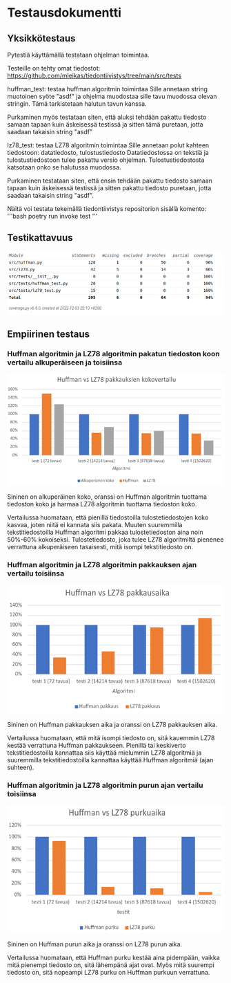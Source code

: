# Testausdokumentti
## Yksikkötestaus
Pytestiä käyttämällä testataan ohjelman toimintaa.

Testeille on tehty omat tiedostot: https://github.com/mleikas/tiedontiivistys/tree/main/src/tests


huffman_test: testaa huffman algoritmin toimintaa
Sille annetaan string muotoinen syöte "asdf" ja ohjelma muodostaa sille tavu muodossa olevan stringin.
Tämä tarkistetaan halutun tavun kanssa.

Purkaminen myös testataan siten, että aluksi tehdään pakattu tiedosto samaan tapaan kuin äskeisessä testissä ja sitten tämä puretaan, jotta saadaan takaisin string "asdf"

lz78_test: testaa LZ78 algoritmin toimintaa
Sille annetaan polut kahteen tiedostoon: datatiedosto, tulostustiedosto
Datatiedostossa on tekstiä ja tulostustiedostoon tulee pakattu versio ohjelman.
Tulostustiedostosta katsotaan onko se halutussa muodossa.

Purkaminen testataan siten, että ensin tehdään pakattu tiedosto samaan tapaan kuin äskeisessä testissä ja sitten pakattu tiedosto puretaan, jotta saadaan takaisin string "asdf".

Näitä voi testata tekemällä tiedontiivistys repositorion sisällä komento:
'''bash
poetry run invoke test
'''

## Testikattavuus
![Testikattavuuden kuva](https://github.com/mleikas/tiedontiivistys/blob/main/dokumentaatio/coverage_raportti.png)


## Empiirinen testaus
### Huffman algoritmin ja LZ78 algoritmin pakatun tiedoston koon vertailu alkuperäiseen ja toisiinsa
![Huffman vs LZ78 koko vertailu](https://github.com/mleikas/tiedontiivistys/blob/main/dokumentaatio/huffman_vs_lz78_koko.png)

Sininen on alkuperäinen koko, oranssi on Huffman algoritmin tuottama tiedoston koko ja harmaa LZ78 algoritmin tuottama tiedoston koko.

Vertailussa huomataan, että pienillä tiedostoilla tulostetiedostojen koko kasvaa, joten niitä ei kannata siis pakata.
Muuten suuremmilla tekstitiedostoilla Huffman algoritmi pakkaa tulostetiedoston aina noin 50%-60% kokoiseksi.
Tulostetiedosto, joka tulee LZ78 algoritmiltä pienenee verrattuna alkuperäiseen tasaisesti, mitä isompi tekstitiedosto on.

### Huffman algoritmin ja LZ78 algoritmin pakkauksen ajan vertailu toisiinsa
![Huffman vs LZ78 pakkausaika vertailu](https://github.com/mleikas/tiedontiivistys/blob/main/dokumentaatio/huffman_vs_lz78_pakkausaika.png)

Sininen on Huffman pakkauksen aika ja oranssi on LZ78 pakkauksen aika.

Vertailussa huomataan, että mitä isompi tiedosto on, sitä kauemmin LZ78 kestää verrattuna Huffman pakkaukseen. Pienillä tai keskiverto tekstitiedostoilla kannattaa siis käyttää mielummin LZ78 algoritmiä ja suuremmilla tekstitiedostoilla kannattaa käyttää Huffman algoritmiä (ajan suhteen).

### Huffman algoritmin ja LZ78 algoritmin purun ajan vertailu toisiinsa
![Huffman vs LZ78 pakkausaika vertailu](https://github.com/mleikas/tiedontiivistys/blob/main/dokumentaatio/huffman_vs_lz78_purkuaika.png)

Sininen on Huffman purun aika ja oranssi on LZ78 purun aika.

Vertailussa huomataan, että Huffman purku kestää aina pidempään, vaikka mitä pienempi tiedosto on, sitä lähempänä ajat ovat. Myös mitä suurempi tiedosto on, sitä nopeampi LZ78 purku on Huffman purkuun verrattuna.
